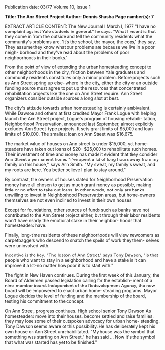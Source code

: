 Publication date: 03/77
Volume 10, Issue 1

**Title: The Ann Street Project**
**Author: Dennis Shasha**
**Page number(s): 7**

EXTRACT ARTICLE CONTENT:
The New Journal I March I, 1977 
"I have no complaint against Yale 
students in general." he says. "What I 
resent is that they come in from the 
outside and tell the community 
residents what the community's 
problems are. 'It's the school, the 
mayor, the cops,' they say. They 
assume they know what our problems 
are because we live in a poor neigh-
borhood and they've read about the 
problems of poor neighborhoods in 
their books." 

From the point of view of 
extending the urban homesteading 
concept to other neighborhoods in the 
city, friction between Yale graduates 
and community residents constitutes 
only a minor problem. Before projects 
such as Ann Street spring up else-
where in the city, either the city or an 
outside funding source must agree to 
put up the resources that concentrated 
rehabilitation projects like the one on 
Ann Street require. Ann Street 
organizers consider outside sources a 
long shot at best. 

The city's attitude towards urban 
homesteading is certainly ambivalent. 
While Dawson and others at first 
credited Mayor Frank Logue with 
helping launch the Ann Street project, 
Logue's program of housing rehabili-
tation, Neighborhood Preservation, 
announced last September, almost 
explicitly excludes Ann Street-type 
projects. It sets grant limits of $5,000 
and loan limits of $10,000. The 
smallest loan on Ann Street was 
$16,675. 

The market value of houses on Ann 
street is under $15,000, yet home-
steaders have taken out loans of $20-
$25,000 to rehabilitate such homes. 
Their investment of time and money 
has made it evident that they consider 
Ann Street a permanent home. "I've 
spent a lot of long hours away from 
my family on this house,'' says Ann 
Smith. "My sweat, my family's sweat, 
and my roots are here. You better 
believe I plan to stay around." 

By contrast, the owners of houses 
slated for Neighborhood Preservation 
money have all chosen to get as much 
grant money as possible, making little 
or no effort to take out loans. In 
other words, not only are banks 
unwilling to invest in Neighborhood 
Preservation areas, but home-owners 
themselves are not even inclined to 
invest in their own houses. 

Except for foundations, other 
sources of funds such as banks have 
not contributed to the Ann Street 
project either, but through their labor 
residents won't have nearly the 
emotional stake in their neighbor-
hoods that homesteaders have. 

Finally, long-time residents of these 
neighborhoods will view newcomers 
as carpetbaggers who descend to 
snatch the spoils of work they them-
selves were uninvolved with. 

Incentive is the key. "The lesson of 
Ann Street," says Tony Dawson, "is 
that people who want to stay in a 
neighborhood and have a stake in it 
can improve it a lot-no matter how 
poor it is to start with." 

The fight in New Haven continues. 
During the first week of this January, 
the Board of Aldermen passed 
legislation calling for the establish-
ment of a nine-member board. 
Independent of the Redevelopment 
Agency, the new board will be 
empowered to enact urban home-
steading programs. Mayor Logue 
decides the level of funding and the 
membership of the board, testing his 
commitment to the concept. 

On Ann Street, progress continues. 
High school senior Tony Dawson 
As homesteaders move into their 
houses, become settled and raise 
families, they may lose some of their 
outspoken advocacy for urban home-
steading. Tony Dawson seems aware 
of this possibility. He has deliberately 
kept his own house on Ann Street 
unrehabilitated. "My house was the 
symbol that something was starting 
on Ann Street," he has said ... Now it's 
the symbol that what was started has 
yet to be finished."